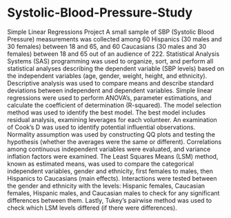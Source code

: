 # Systolic-Blood-Pressure-Study
Simple Linear Regressions Project 
A small sample of SBP (Systolic Blood Pressure) measurements was collected among 60 Hispanics (30 males and 30 females) between 18 and 65, and 60 Caucasians (30 males and 30 females) between 18 and 65 out of an audience of 222. Statistical Analysis Systems (SAS) programming was used to organize, sort, and perform all statistical analyses describing the dependent variable (SBP levels) based on the independent variables (age, gender, weight, height, and ethnicity). Descriptive analysis was used to compare means and describe standard deviations between independent and dependent variables. Simple linear regressions were used to perform ANOVA’s, parameter estimations, and calculate the coefficient of determination (R-squared). The model selection method was used to identify the best model. The best model includes residual analysis, examining leverages for each volunteer. An examination of Cook’s D was used to identify potential influential observations.  Normality assumption was used by constructing QQ plots and testing the hypothesis (whether the averages were the same or different). Correlations among continuous independent variables were evaluated, and variance inflation factors were examined. The Least Squares Means (LSM) method, known as estimated means, was used to compare the categorical independent variables, gender and ethnicity, first females to males, then Hispanics to Caucasians (main effects). Interactions were tested between the gender and ethnicity with the levels: Hispanic females, Caucasian females, Hispanic males, and Caucasian males to check for any significant differences between them. Lastly, Tukey’s pairwise method was used to check which LSM levels differed (if there were differences).
